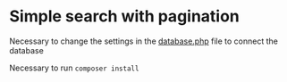 # Simple search with pagination

Necessary to change the settings in the 
[database.php](https://github.com/tiagomachado/simple-search/blob/master/config/database.php) file to connect the database

Necessary to run
`composer install`
